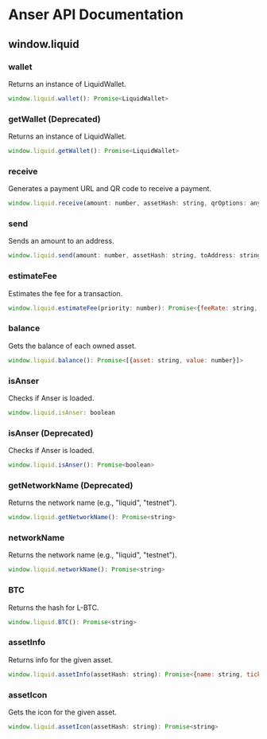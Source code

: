 # Anser API Documentation

## window.liquid

### wallet

Returns an instance of LiquidWallet.

```javascript
window.liquid.wallet(): Promise<LiquidWallet>
```

### getWallet (Deprecated)

Returns an instance of LiquidWallet.

```javascript
window.liquid.getWallet(): Promise<LiquidWallet>
```

### receive

Generates a payment URL and QR code to receive a payment.

```javascript
window.liquid.receive(amount: number, assetHash: string, qrOptions: any): Promise<{url: string, qr: string}>
```

### send

Sends an amount to an address.

```javascript
window.liquid.send(amount: number, assetHash: string, toAddress: string, fee: number): Promise<string>
```

### estimateFee

Estimates the fee for a transaction.

```javascript
window.liquid.estimateFee(priority: number): Promise<{feeRate: string, blocks: number}>
```

### balance

Gets the balance of each owned asset.

```javascript
window.liquid.balance(): Promise<[{asset: string, value: number}]>
```

### isAnser

Checks if Anser is loaded.

```javascript
window.liquid.isAnser: boolean
```

### isAnser (Deprecated)

Checks if Anser is loaded.

```javascript
window.liquid.isAnser(): Promise<boolean>
```

### getNetworkName (Deprecated)

Returns the network name (e.g., "liquid", "testnet").

```javascript
window.liquid.getNetworkName(): Promise<string>
```

### networkName

Returns the network name (e.g., "liquid", "testnet").

```javascript
window.liquid.networkName(): Promise<string>
```

### BTC

Returns the hash for L-BTC.

```javascript
window.liquid.BTC(): Promise<string>
```

### assetInfo

Returns info for the given asset.

```javascript
window.liquid.assetInfo(assetHash: string): Promise<{name: string, ticker: string, precision: number, hash:string}>
```

### assetIcon

Gets the icon for the given asset.

```javascript
window.liquid.assetIcon(assetHash: string): Promise<string>
```
